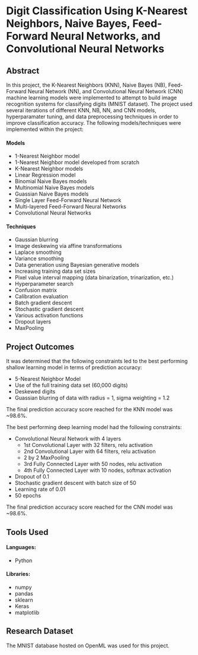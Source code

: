 # Digit Classification Using K-Nearest Neighbors, Naive Bayes, Feed-Forward Neural Networks, and Convolutional Neural Networks

## Abstract
In this project, the K-Nearest Neighbors (KNN), Naive Bayes (NB), Feed-Forward Neural Network (NN), and Convolutional Neural Network (CNN) machine learning models were implemented to attempt to build image recognition systems for classifying digits (MNIST dataset). The project used several iterations of different KNN, NB, NN, and CNN models, hyperparamater tuning, and data preprocessing techniques in order to improve classification accuracy. The following models/techniques were implemented within the project:

#### Models
- 1-Nearest Neighbor model
- 1-Nearest Neighbor model developed from scratch
- K-Nearest Neighbor models
- Linear Regression model
- Binomial Naive Bayes models
- Multinomial Naive Bayes models
- Guassian Naive Bayes models
- Single Layer Feed-Forward Neural Network
- Multi-layered Feed-Forward Neural Networks
- Convolutional Neural Networks

#### Techniques
- Gaussian blurring
- Image deskewing via affine transformations
- Laplace smoothing
- Variance smoothing
- Data generation using Bayesian generative models
- Increasing training data set sizes
- Pixel value interval mapping (data binarization, trinarization, etc.)
- Hyperparameter search
- Confusion matrix
- Calibration evaluation
- Batch gradient descent
- Stochastic gradient descent
- Various activation functions
- Dropout layers
- MaxPooling

## Project Outcomes
It was determined that the following constraints led to the best performing shallow learning model in terms of prediction accuracy:
- 5-Nearest Neighbor Model
- Use of the full training data set (60,000 digits)
- Deskewed digits
- Guassian blurring of data with radius = 1, sigma weighting = 1.2

The final prediction accuracy score reached for the KNN model was ~98.6%.

The best performing deep learning model had the following constraints:
- Convolutional Neural Network with 4 layers
	- 1st Convolutional Layer with 32 filters, relu activation
	- 2nd Convolutional Layer with 64 filters, relu activation
	- 2 by 2 MaxPooling
	- 3rd Fully Connected Layer with 50 nodes, relu activation
	- 4th Fully Connected Layer with 10 nodes, softmax activation
- Dropout of 0.1
- Stochastic gradient descent with batch size of 50
- Learning rate of 0.01
- 50 epochs

The final prediction accuracy score reached for the CNN model was ~98.6%.


## Tools Used

#### Languages:
- Python

#### Libraries:
- numpy
- pandas
- sklearn 
- Keras
- matplotlib


## Research Dataset
The MNIST database hosted on OpenML was used for this project.
